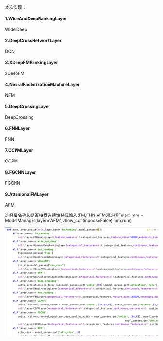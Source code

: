 本次实现：
#### 1.WideAndDeepRankingLayer
Wide Deep
#### 2.DeepCrossNetworkLayer
DCN
#### 3.XDeepFMRankingLayer
xDeepFM
#### 4.NeuralFactorizationMachineLayer
NFM
#### 5.DeepCrossingLayer
DeepCrossing
#### 6.FNNLayer
FNN
#### 7.CCPMLayer
CCPM
#### 8.FGCNNLayer
FGCNN
#### 9.AttenionalFMLayer
AFM

选择层名称和是否接受连续性特征输入(FM,FNN,AFM须选择False)
mm = ModelManager(layer='AFM', allow_continuous=False)
mm.run()

![img.png](img.png)